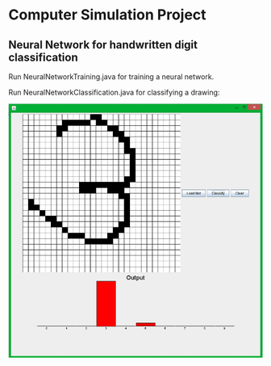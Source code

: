# Computer Simulation Project
## Neural Network for handwritten digit classification

Run NeuralNetworkTraining.java for training a neural network.

Run NeuralNetworkClassification.java for classifying a drawing:

![GUI Screenshot](/Classification.jpg?raw=true "GUI Screenshot")